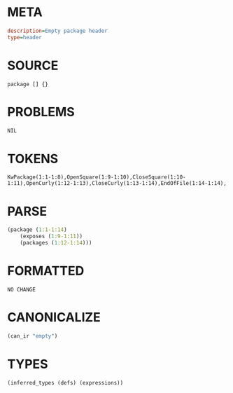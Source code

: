 # META
~~~ini
description=Empty package header
type=header
~~~
# SOURCE
~~~roc
package [] {}
~~~
# PROBLEMS
~~~txt
NIL
~~~
# TOKENS
~~~zig
KwPackage(1:1-1:8),OpenSquare(1:9-1:10),CloseSquare(1:10-1:11),OpenCurly(1:12-1:13),CloseCurly(1:13-1:14),EndOfFile(1:14-1:14),
~~~
# PARSE
~~~clojure
(package (1:1-1:14)
	(exposes (1:9-1:11))
	(packages (1:12-1:14)))
~~~
# FORMATTED
~~~roc
NO CHANGE
~~~
# CANONICALIZE
~~~clojure
(can_ir "empty")
~~~
# TYPES
~~~clojure
(inferred_types (defs) (expressions))
~~~